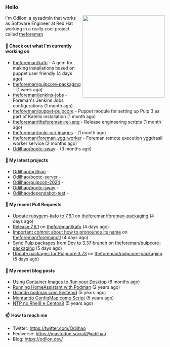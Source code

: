 ### Hello

<img align="right" src="https://avatars.githubusercontent.com/odilhao" width="260">

I'm Odilon, a sysadmin that works as Software Engineer at Red Hat working in a really cool project called [theforeman](https://theforeman.org/)

#### 👷 Check out what I'm currently working on

- [theforeman/kafo](https://github.com/theforeman/kafo) - A gem for making installations based on puppet user friendly (4 days ago)
- [theforeman/pulpcore-packaging](https://github.com/theforeman/pulpcore-packaging) -  (1 week ago)
- [theforeman/jenkins-jobs](https://github.com/theforeman/jenkins-jobs) - Foreman&#39;s Jenkins Jobs configurations (1 month ago)
- [theforeman/puppet-pulpcore](https://github.com/theforeman/puppet-pulpcore) - Puppet module for setting up Pulp 3 as part of Katello installation (1 month ago)
- [theforeman/theforeman-rel-eng](https://github.com/theforeman/theforeman-rel-eng) - Release engineering scripts (1 month ago)
- [theforeman/pulp-oci-images](https://github.com/theforeman/pulp-oci-images) -  (1 month ago)
- [theforeman/foreman_ygg_worker](https://github.com/theforeman/foreman_ygg_worker) - Foreman remote execution yggdrasil worker service (2 months ago)
- [Odilhao/bootc-sway](https://github.com/Odilhao/bootc-sway) -  (3 months ago)

#### 🌱 My latest projects

- [Odilhao/odilhao](https://github.com/Odilhao/odilhao) - 
- [Odilhao/bootc-server](https://github.com/Odilhao/bootc-server) - 
- [Odilhao/pulpcon-2024](https://github.com/Odilhao/pulpcon-2024) - 
- [Odilhao/bootc-sway](https://github.com/Odilhao/bootc-sway) - 
- [Odilhao/dependabot-test](https://github.com/Odilhao/dependabot-test) - 

#### 🔨 My recent Pull Requests

- [Update rubygem-kafo to 7.6.1](https://github.com/theforeman/foreman-packaging/pull/12156) on [theforeman/foreman-packaging](https://github.com/theforeman/foreman-packaging) (4 days ago)
- [Release 7.6.1](https://github.com/theforeman/kafo/pull/386) on [theforeman/kafo](https://github.com/theforeman/kafo) (4 days ago)
- [Important commit about how to pronounce its name](https://github.com/theforeman/foremanctl/pull/200) on [theforeman/foremanctl](https://github.com/theforeman/foremanctl) (4 days ago)
- [Sync Pulp packages from Dev to 3.37 branch](https://github.com/theforeman/pulpcore-packaging/pull/2044) on [theforeman/pulpcore-packaging](https://github.com/theforeman/pulpcore-packaging) (5 days ago)
- [Update packages for Pulpcore 3.73](https://github.com/theforeman/pulpcore-packaging/pull/2043) on [theforeman/pulpcore-packaging](https://github.com/theforeman/pulpcore-packaging) (5 days ago)

#### 📜 My recent blog posts

- [Using Container Images to Run your Desktop](https://odilon.dev/2024/10/29/building-a-desktop-with-bootc/) (8 months ago)
- [Running HomeAssistant with Podman](https://odilon.dev/2022/12/20/homeassistant-with-podman/) (2 years ago)
- [Usando podman com Systemd](https://odilon.dev/2020/06/30/usando-podman-com-systemd/) (5 years ago)
- [Montando ConfigMap como Script](https://odilon.dev/2020/03/08/montando-configmap-como-script/) (5 years ago)
- [NTP no Rhel8 e Centos8](https://odilon.dev/2019/09/17/2019-09-17-ntp-rhel8-centos8/) (5 years ago)


#### 📫 How to reach me

- Twitter: https://twitter.com/Odilhao
- Fediverse: https://mastodon.social/@odilhao
- Blog: https://odilon.dev/
